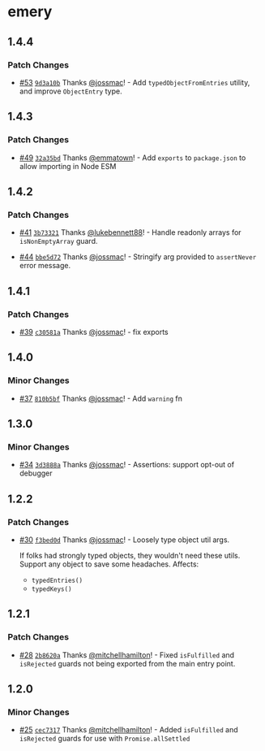 # emery

## 1.4.4

### Patch Changes

- [#53](https://github.com/Thinkmill/emery/pull/53) [`9d3a10b`](https://github.com/Thinkmill/emery/commit/9d3a10b562d3f815ed06085d558837ad81aff8c2) Thanks [@jossmac](https://github.com/jossmac)! - Add `typedObjectFromEntries` utility, and improve `ObjectEntry` type.

## 1.4.3

### Patch Changes

- [#49](https://github.com/Thinkmill/emery/pull/49) [`32a35bd`](https://github.com/Thinkmill/emery/commit/32a35bdd0d839e9fbce8030e3e5566b5f41ce1a7) Thanks [@emmatown](https://github.com/emmatown)! - Add `exports` to `package.json` to allow importing in Node ESM

## 1.4.2

### Patch Changes

- [#41](https://github.com/Thinkmill/emery/pull/41) [`3b73321`](https://github.com/Thinkmill/emery/commit/3b73321ecf8357a927d8a2a4eb23914a06761e1a) Thanks [@lukebennett88](https://github.com/lukebennett88)! - Handle readonly arrays for `isNonEmptyArray` guard.

* [#44](https://github.com/Thinkmill/emery/pull/44) [`bbe5d72`](https://github.com/Thinkmill/emery/commit/bbe5d72e8badd98aa3a37698c78f47c565811c9e) Thanks [@jossmac](https://github.com/jossmac)! - Stringify arg provided to `assertNever` error message.

## 1.4.1

### Patch Changes

- [#39](https://github.com/Thinkmill/emery/pull/39) [`c30581a`](https://github.com/Thinkmill/emery/commit/c30581a992bd4e8eebb7334a50f5792c7aef1d22) Thanks [@jossmac](https://github.com/jossmac)! - fix exports

## 1.4.0

### Minor Changes

- [#37](https://github.com/Thinkmill/emery/pull/37) [`810b5bf`](https://github.com/Thinkmill/emery/commit/810b5bf771d970408ff5cb27a4906d64280de119) Thanks [@jossmac](https://github.com/jossmac)! - Add `warning` fn

## 1.3.0

### Minor Changes

- [#34](https://github.com/Thinkmill/emery/pull/34) [`3d3888a`](https://github.com/Thinkmill/emery/commit/3d3888aba63b7638f4d71c3b952e5a1b7590b3b0) Thanks [@jossmac](https://github.com/jossmac)! - Assertions: support opt-out of debugger

## 1.2.2

### Patch Changes

- [#30](https://github.com/Thinkmill/emery/pull/30) [`f3bed0d`](https://github.com/Thinkmill/emery/commit/f3bed0d894b3780ed95b29481259018fb33f21ff) Thanks [@jossmac](https://github.com/jossmac)! - Loosely type object util args.

  If folks had strongly typed objects, they wouldn't need these utils. Support any object to save some headaches. Affects:

  - `typedEntries()`
  - `typedKeys()`

## 1.2.1

### Patch Changes

- [#28](https://github.com/Thinkmill/emery/pull/28) [`2b8620a`](https://github.com/Thinkmill/emery/commit/2b8620ac73cebe99543af26f7e1ce31978e7752c) Thanks [@mitchellhamilton](https://github.com/mitchellhamilton)! - Fixed `isFulfilled` and `isRejected` guards not being exported from the main entry point.

## 1.2.0

### Minor Changes

- [#25](https://github.com/Thinkmill/emery/pull/25) [`cec7317`](https://github.com/Thinkmill/emery/commit/cec7317185a9485709b134453063e0ec991e26ca) Thanks [@mitchellhamilton](https://github.com/mitchellhamilton)! - Added `isFulfilled` and `isRejected` guards for use with `Promise.allSettled`

